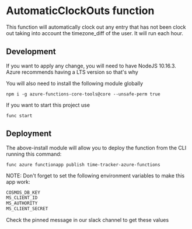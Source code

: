 # AutomaticClockOuts function

This function will automatically clock out any entry that 
has not been clock out taking into account the timezone_diff
of the user. It will run each hour.

## Development 
If you want to apply any change, you will need to have
NodeJS 10.16.3. Azure recommends having a LTS version so that's why

You will also need to install the following module globally

```
npm i -g azure-functions-core-tools@core --unsafe-perm true
```

If you want to start this project use

```
func start
```

## Deployment
The above-install module will allow you to deploy the function
from the CLI running this command:

```
func azure functionapp publish time-tracker-azure-functions
```

NOTE:
Don't forget to set the following environment variables to make this app work:

```sh
COSMOS_DB_KEY
MS_CLIENT_ID
MS_AUTHORITY
MS_CLIENT_SECRET
``` 
Check the pinned message in our slack channel to get these values
